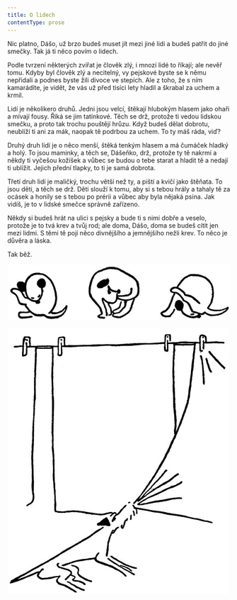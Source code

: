 ```yaml
---
title: O lidech
contentType: prose
---
```


<section>

Nic platno, Dášo, už brzo budeš muset jít mezi jiné lidi a budeš patřit do jiné smečky. Tak já ti něco povím o lidech.

Podle tvrzení některých zvířat je člověk zlý, i mnozí lidé to říkají; ale nevěř tomu. Kdyby byl člověk zlý a necitelný, vy pejskové byste se k němu nepřidali a podnes byste žili divoce ve stepích. Ale z toho, že s ním kamarádíte, je vidět, že vás už před tisíci lety hladil a škrabal za uchem a krmil.

Lidí je několikero druhů. Jedni jsou velcí, štěkají hlubokým hlasem jako ohaři a mívají fousy. Říká se jim tatínkové. Těch se drž, protože ti vedou lidskou smečku, a proto tak trochu pouštějí hrůzu. Když budeš dělat dobrotu, neublíží ti ani za mák, naopak tě podrbou za uchem. To ty máš ráda, viď?

Druhý druh lidí je o něco menší, štěká tenkým hlasem a má čumáček hladký a holý. To jsou maminky, a těch se, Dášeňko, drž, protože ty tě nakrmí a někdy ti vyčešou kožíšek a vůbec se budou o tebe starat a hladit tě a nedají ti ublížit. Jejich přední tlapky, to ti je samá dobrota.

Třetí druh lidí je maličký, trochu větší než ty, a piští a kvičí jako štěňata. To jsou děti, a těch se drž. Děti slouží k tomu, aby si s tebou hrály a tahaly tě za ocásek a honily se s tebou po prérii a vůbec aby byla nějaká psina. Jak vidíš, je to v lidské smečce správně zařízeno.

Někdy si budeš hrát na ulici s pejsky a bude ti s nimi dobře a veselo, protože je to tvá krev a tvůj rod; ale doma, Dášo, doma se budeš cítit jen mezi lidmi. S těmi tě pojí něco divnějšího a jemnějšího nežli krev. To něco je důvěra a láska.

Tak běž.

![dasenka_ilustrace_053](./resources/dasenka_ilustrace_053.jpg)

</section>


<section>

![dasenka_ilustrace_056](./resources/dasenka_ilustrace_056.jpg)

</section>
